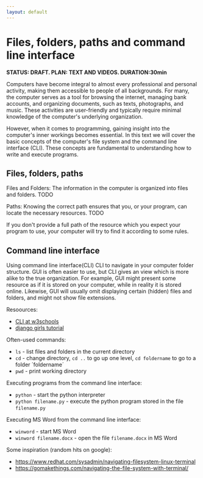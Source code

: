 ```yaml
---
layout: default
---
```


# Files, folders, paths and command line interface

**STATUS: DRAFT. PLAN: TEXT AND VIDEOS. DURATION:30min**

Computers have become integral to almost every professional and personal activity, making them accessible to people of all backgrounds. For many, the computer serves as a tool for browsing the internet, managing bank accounts, and organizing documents, such as texts, photographs, and music. These activities are user-friendly and typically require minimal knowledge of the computer's underlying organization.

However, when it comes to programming, gaining insight into the computer's inner workings becomes essential. In this text we will cover the basic concepts of the computer's file system and the command line interface (CLI). These concepts are fundamental to understanding how to write and execute programs.


## Files, folders, paths
Files and Folders:
The information in the computer is organized into files and folders. TODO

Paths:
Knowing the correct path ensures that you, or your program, can locate the necessary resources. TODO









If you don't provide a full path of the resource which you expect your program to use, your computer will try to find it according to some rules.


## Command line interface

Using command line interface(CLI) CLI to navigate in your computer folder structure. 
GUI is often easier to use, but CLI gives an view which is more alike to the true organization. For example, GUI might present some resource as if it is stored on your computer, while in reality it is stored online. Likewise, GUI will usually omit displaying certain (hidden) files and folders, and might not show file extensions.

Resoources:
- [CLI at w3schools](https://www.w3schools.com/whatis/whatis_cli.asp)
- [django girls tutorial](https://tutorial.djangogirls.org/en/intro_to_command_line/)

Often-used commands:
- `ls` - list files and folders in the current directory
- `cd` - change directory, `cd ..` to go up one level, `cd foldername` to go to a folder ´foldername´
- `pwd` - print working directory

Executing programs from the command line interface:
- `python` - start the python interpreter
- `python filename.py` - execute the python program stored in the file `filename.py`


Executing MS Word from the command line interface:
- `winword` - start MS Word
- `winword filename.docx` - open the file `filename.docx` in MS Word

  




Some inspiration (random hits on google):
- https://www.redhat.com/sysadmin/navigating-filesystem-linux-terminal
- https://gomakethings.com/navigating-the-file-system-with-terminal/


